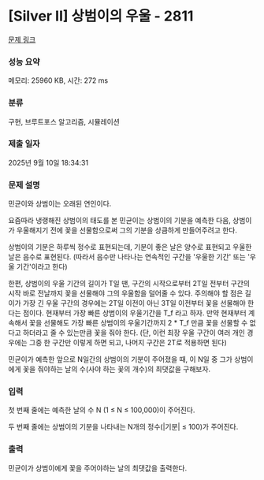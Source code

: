 # [Silver II] 상범이의 우울 - 2811 

[문제 링크](https://www.acmicpc.net/problem/2811) 

### 성능 요약

메모리: 25960 KB, 시간: 272 ms

### 분류

구현, 브루트포스 알고리즘, 시뮬레이션

### 제출 일자

2025년 9월 10일 18:34:31

### 문제 설명

<p>민균이와 상범이는 오래된 연인이다.</p>

<p>요즘따라 냉랭해진 상범이의 태도를 본 민균이는 상범이의 기분을 예측한 다음, 상범이가 우울해지기 전에 꽃을 선물함으로써 그의 기분을 상큼하게 만들어주려고 한다.</p>

<p>상범이의 기분은 하루씩 정수로 표현되는데, 기분이 좋은 날은 양수로 표현되고 우울한 날은 음수로 표현된다. (따라서 음수만 나타나는 연속적인 구간을 '우울한 기간' 또는 '우울 기간'이라고 한다)</p>

<p>한편, 상범이의 우울 기간의 길이가 T일 땐, 구간의 시작으로부터 2T일 전부터 구간의 시작 바로 전날까지 꽃을 선물해야 그의 우울함을 덜어줄 수 있다. 주의해야 할 점은 길이가 가장 긴 우울 구간의 경우에는 2T일 이전이 아닌 3T일 이전부터 꽃을 선물해야 한다는 점이다. 현재부터 가장 빠른 상범이의 우울기간을 T_f 라고 하자. 만약 현재부터 계속해서 꽃을 선물해도 가장 빠른 상범이의 우울기간까지 2 * T_f 만큼 꽃을 선물할 수 없다고 하더라고 줄 수 있는만큼 꽃을 줘야 한다. (단, 이런 최장 우울 구간이 여러 개인 경우에는 그중 한 구간만 이렇게 하면 되고, 나머지 구간은 2T로 적용하면 된다)</p>

<p>민균이가 예측한 앞으로 N일간의 상범이의 기분이 주어졌을 때, 이 N일 중 그가 상범이에게 꽃을 줘야하는 날의 수(사야 하는 꽃의 개수)의 최댓값을 구해보자.</p>

### 입력 

 <p>첫 번째 줄에는 예측한 날의 수 N (1 ≤ N ≤ 100,000)이 주어진다.</p>

<p>두 번째 줄에는 상범이의 기분을 나타내는 N개의 정수(|기분| ≤ 100)가 주어진다.</p>

### 출력 

 <p>민균이가 상범이에게 꽃을 주어야하는 날의 최댓값을 출력한다.</p>

